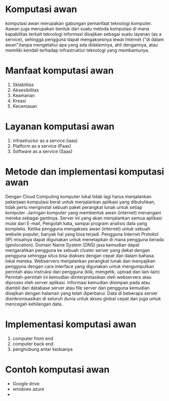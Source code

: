 # Komputasi awan

komputasi awan merupakan gabungan pemanfaat teknologi komputer.
Aawan juga merupakan bentuk dari suatu metoda komputasi di mana kapabilitas terkait teknologi informasi disajikan sebagai suatu layanan (as a service), sehingga pengguna dapat mengaksesnya lewat Internet ("di dalam awan")tanpa mengetahui apa yang ada didalamnya, ahli dengannya, atau memiliki kendali terhadap infrastruktur teknologi yang membantunya.

# Manfaat komputasi awan
1. Sklabilitas
2. Aksesibilitas
3. Keamanan
4. Kreasi
5. Kecemasan

# Layanan komputasi awan
1. infrastructur as a service (iaas)
2. Platform as a service (Paas)
3. Software as a service (Saas)

# Metode dan implementasi komputasi awan
Dengan Cloud Computing komputer lokal tidak lagi harus menjalankan pekerjaan komputasi berat untuk menjalankan aplikasi yang dibutuhkan, tidak perlu menginstal sebuah paket perangkat lunak untuk setiap komputer. Jaringan komputer yang membentuk awan (internet) menangani mereka sebagai gantinya. Server ini yang akan menjalankan semua aplikasi mulai dari E-mail, Pengolah kata, sampai program analisis data yang kompleks. Ketika pengguna mengakses awan (internet) untuk sebuah website populer, banyak hal yang bisa terjadi. Pengguna Internet Protokol (IP) misalnya dapat digunakan untuk menetapkan di mana pengguna berada (geolocation). Domain Name System (DNS) jasa kemudian dapat mengarahkan pengguna ke sebuah cluster server yang dekat dengan pengguna sehingga situs bisa diakses dengan cepat dan dalam bahasa lokal mereka. Webservers menjalankan perangkat lunak dan menyajikan pengguna dengan cara interface yang digunakan untuk mengumpulkan perintah atau instruksi dari pengguna (klik, mengetik, upload dan lain-lain) Perintah-perintah ini kemudian diinterpretasikan oleh webservers atau diproses oleh server aplikasi. Informasi kemudian disimpan pada atau diambil dari database server atau file server dan pengguna kemudian disajikan dengan halaman yang telah diperbarui. Data di beberapa server disinkronisasikan di seluruh dunia untuk akses global cepat dan juga untuk mencegah kehilangan data. 

# Implementasi komputasi awan
1. computer front end
2. computer back end
3. penghubung antar keduanya

# Contoh komputasi awan
- Google drive
- windows azure
- 
